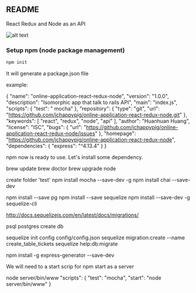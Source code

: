 ## README
React Redux and Node as an API

![alt text](http://nerds.airbnb.com/wp-content/uploads/2013/11/isomorphic-client-server-mvc.png "You see this because you are smart")

### Setup npm (node package management)

```sh
npm init
```

It will generate a package.json file

example:
>
{
  "name": "online-application-react-redux-node",
  "version": "1.0.0",
  "description": "Isomorphic app that talk to rails API",
  "main": "index.js",
  "scripts": {
    "test": " mocha"
  },
  "repository": {
    "type": "git",
    "url": "https://github.com/jchappypig/online-application-react-redux-node.git"
  },
  "keywords": [
    "react",
    "redux",
    "node",
    "api"
  ],
  "author": "Huanhuan Huang",
  "license": "ISC",
  "bugs": {
    "url": "https://github.com/jchappypig/online-application-react-redux-node/issues"
  },
  "homepage": "https://github.com/jchappypig/online-application-react-redux-node",
  "dependencies": {
    "express": "^4.13.4"
  }
}
>

npm now is ready to use. Let's install some dependency.

brew update
brew doctor
brew upgrade node

create folder 'test'
npm install mocha --save-dev -g
npm install chai --save-dev

npm install --save pg 
npm install --save sequelize
npm install --save-dev -g sequelize-cli

http://docs.sequelizejs.com/en/latest/docs/migrations/

psql postgres
create db

sequelize init
config config/config.json
sequelize migration:create --name create_table_tickets
sequelize help:db:migrate

npm install -g express-generator --save-dev

We will need to a start scrip for npm start as a server

node server/bin/www
"scripts": {
    "test": "mocha",
    "start": "node server/bin/www"
  }

